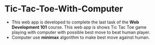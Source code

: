 # Tic-Tac-Toe-With-Computer

-   This web app is developed to complete the last task of the **Web Development 101** course. This web app is shows Tic Tac Toe game playing with computer with possible best move to beat human player.
-   Computer use **minimax** algorithm to make best move against human.
